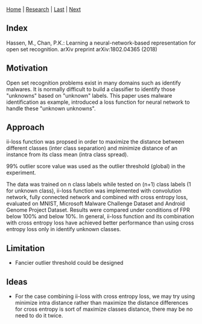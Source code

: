 [Home](https://clojia.github.io/) | [Research](https://clojia.github.io/research/) | [Last](https://clojia.github.io/research/2018-08-IR-DL) | [Next](https://clojia.github.io/research/2018-08-IR-LIME)

## Index

Hassen, M., Chan, P.K.: Learning a neural-network-based representation for open set recognition. arXiv preprint arXiv:1802.04365 (2018)

## Motivation

Open set recognition problems exist in many domains such as identify malwares. It is normally difficult to build a classifier to identify those "unknowns" based on "unknown" labels. This paper uses malware identification as example, introduced a loss function for neural network to handle these "unknown unknowns".

## Approach

ii-loss function was propsed in order to maximize the distance between different classes (inter class separation) and minimize distance of an instance from its class mean (intra class spread). 

99% outlier score value was used as the outlier threshold (global) in the experiment.

The data was trained on n class labels while tested on (n+1) class labels (1 for unknown class), ii-loss function was implemented with convolution network, fully connected network and combined with cross entropy loss, evaluated on MNIST, Microsoft Malware Challenge Dataset and Android Genome Project Dataset. Results were compared under conditions of FPR below 100% and below 10%. In general, ii-loss function and its combination with cross entropy loss have achieved better performance than using cross entropy loss only in identify unknown classes.

## Limitation 

- Fancier outlier threshold could be designed

## Ideas
- For the case combining ii-loss with cross entropy loss, we may try using minimize intra distance rather than maximize the distance differences for cross entropy is sort of maximize classes distance, there may be no need to do it twice. 
